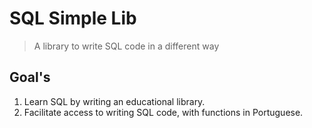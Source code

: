 # SQL Simple Lib

> A library to write SQL code in a different way

## Goal's

1. Learn SQL by writing an educational library.
2. Facilitate access to writing SQL code, with functions in Portuguese.
